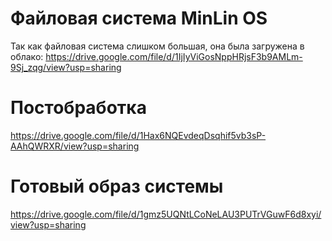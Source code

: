 # Файловая система MinLin OS
Так как файловая система слишком большая, она была загружена в облако: https://drive.google.com/file/d/1IjIyViGosNppHRjsF3b9AMLm-9Sj_zqg/view?usp=sharing

# Постобработка
https://drive.google.com/file/d/1Hax6NQEvdeqDsqhif5vb3sP-AAhQWRXR/view?usp=sharing

# Готовый образ системы
https://drive.google.com/file/d/1gmz5UQNtLCoNeLAU3PUTrVGuwF6d8xyi/view?usp=sharing
